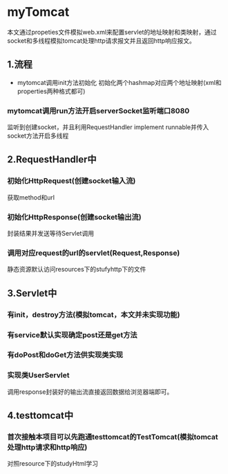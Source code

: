 # myTomcat
本文通过propeties文件模拟web.xml来配置servlet的地址映射和类映射，通过socket和多线程模拟tomcat处理http请求报文并且返回http响应报文。

## 1.流程

- mytomcat调用init方法初始化
初始化两个hashmap对应两个地址映射(xml和properties两种格式都可)

### mytomcat调用run方法开启serverSocket监听端口8080
监听到创建socket，并且利用RequestHandler implement runnable并传入socket方法开启多线程

## 2.RequestHandler中

### 初始化HttpRequest(创建socket输入流)
获取method和url
### 初始化HttpResponse(创建socket输出流)
封装结果并发送等待Servlet调用

### 调用对应request的url的servlet(Request,Response)
静态资源默认访问resources下的stufyhttp下的文件

## 3.Servlet中

### 有init，destroy方法(模拟tomcat，本文并未实现功能)

### 有service默认实现确定post还是get方法

### 有doPost和doGet方法供实现类实现

### 实现类UserServlet
调用response封装好的输出流直接返回数据给浏览器端即可。

## 4.testtomcat中

### 首次接触本项目可以先跑通testtomcat的TestTomcat(模拟tomcat处理http请求和http响应)
对照resource下的studyHtml学习


 
